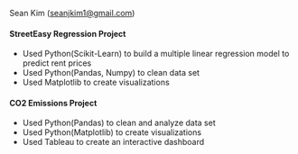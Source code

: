 Sean Kim (seanjkim1@gmail.com)

#### StreetEasy Regression Project
- Used Python(Scikit-Learn) to build a multiple linear regression model to predict rent prices
- Used Python(Pandas, Numpy) to clean data set
- Used Matplotlib to create visualizations
#### CO2 Emissions Project
- Used Python(Pandas) to clean and analyze data set
- Used Python(Matplotlib) to create visualizations
- Used Tableau to create an interactive dashboard
